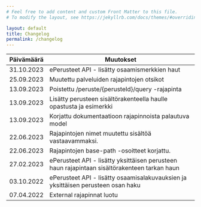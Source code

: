 ```yaml
---
# Feel free to add content and custom Front Matter to this file.
# To modify the layout, see https://jekyllrb.com/docs/themes/#overriding-theme-defaults

layout: default
title: Changelog
permalink: /changelog
---
```


  Päivämäärä | Muutokset
  ---------- | ------------ 
  31.10.2023 | ePerusteet API - lisätty osaamismerkkien haut
  25.09.2023 | Muutettu palveluiden rajapintojen otsikot
  13.09.2023 | Poistettu /peruste/{perusteId}/query -rajapinta
  13.09.2023 | Lisätty perusteen sisältörakenteella haulle opastusta ja esimerkki
  13.09.2023 | Korjattu dokumentaatioon rajapinnoista palautuva model
  22.06.2023 | Rajapintojen nimet muutettu sisältöä vastaavammaksi.
  22.06.2023 | Rajapintojen base-path -osoitteet korjattu.
  27.02.2023 | ePerusteet API - lisätty yksittäisen perusteen haun rajapintaan sisältörakenteen tarkan haun
  03.10.2022 | ePerusteet API - lisätty osaamisalakuvauksien ja yksittäisen perusteen osan haku
  07.04.2022 | External rajapinnat luotu
